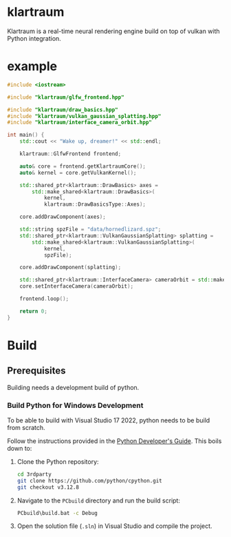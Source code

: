 # klartraum
Klartraum is a real-time neural rendering engine build on top of vulkan with Python integration.

# example
```cpp
#include <iostream>

#include "klartraum/glfw_frontend.hpp"

#include "klartraum/draw_basics.hpp"
#include "klartraum/vulkan_gaussian_splatting.hpp"
#include "klartraum/interface_camera_orbit.hpp"

int main() {
    std::cout << "Wake up, dreamer!" << std::endl;

    klartraum::GlfwFrontend frontend;

    auto& core = frontend.getKlartraumCore();
    auto& kernel = core.getVulkanKernel();

    std::shared_ptr<klartraum::DrawBasics> axes =
        std::make_shared<klartraum::DrawBasics>(
            kernel,
            klartraum::DrawBasicsType::Axes);

    core.addDrawComponent(axes);

    std::string spzFile = "data/hornedlizard.spz";
    std::shared_ptr<klartraum::VulkanGaussianSplatting> splatting =
        std::make_shared<klartraum::VulkanGaussianSplatting>(
            kernel,
            spzFile);

    core.addDrawComponent(splatting);

    std::shared_ptr<klartraum::InterfaceCamera> cameraOrbit = std::make_shared<klartraum::InterfaceCameraOrbit>(&kernel);
    core.setInterfaceCamera(cameraOrbit);

    frontend.loop();

    return 0;
}
```
# Build
## Prerequisites
Building needs a development build of python.

### Build Python for Windows Development

To be able to build with Visual Studio 17 2022, python needs to be build from scratch.

Follow the instructions provided in the [Python Developer's Guide](https://devguide.python.org/getting-started/setup-building/). This boils down to:

1. Clone the Python repository:
    ```sh
    cd 3rdparty
    git clone https://github.com/python/cpython.git
    git checkout v3.12.8
    ```

2. Navigate to the `PCbuild` directory and run the build script:
    ```sh
    PCbuild\build.bat -c Debug
    ```

3. Open the solution file (`.sln`) in Visual Studio and compile the project.


